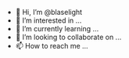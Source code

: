 - 👋 Hi, I’m @blaselight
- 👀 I’m interested in ...
- 🌱 I’m currently learning ...
- 💞️ I’m looking to collaborate on ...
- 📫 How to reach me ...

<!---
blaselight/blaselight is a ✨ special ✨ repository because its `README.md` (this file) appears on your GitHub profile.
You can click the Preview link to take a look at your changes.
--->

